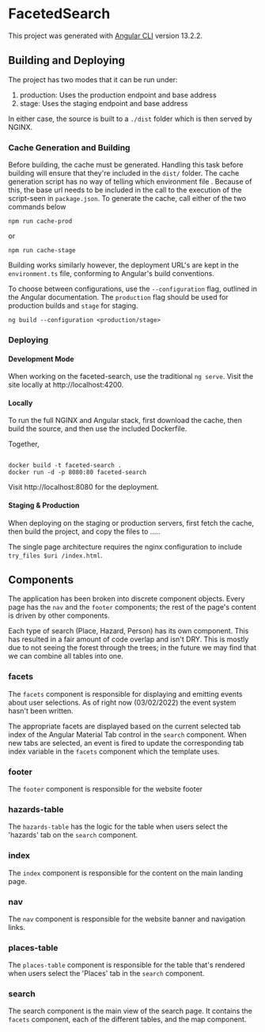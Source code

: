 # FacetedSearch

This project was generated with [Angular CLI](https://github.com/angular/angular-cli) version 13.2.2.

## Building and Deploying

The project has two modes that it can be run under:
1. production: Uses the production endpoint and base address
2. stage: Uses the staging endpoint and base address

In either case, the source is built to a `./dist` folder which is then served by NGINX.

### Cache Generation and Building

Before building, the cache must be generated. Handling this task before building will ensure that they're included in the `dist/` folder. The cache generation script has no way of telling which environment file . Because of this, the base url needs to be included in the call to the execution of the script-seen in `package.json`. To generate the cache, call either of the two commands below

`npm run cache-prod`

or

`npm run cache-stage`

Building works similarly however, the deployment URL's are kept in the `environment.ts` file, conforming to Angular's build conventions.

To choose between configurations, use the `--configuration` flag, outlined in the Angular documentation. The `production` flag should be used for production builds and `stage` for staging.

`ng build --configuration <production/stage>`

### Deploying

#### Development Mode
When working on the faceted-search, use the traditional `ng serve`. Visit the site locally at http://localhost:4200.

#### Locally
To run the full NGINX and Angular stack, first download the cache, then build the source, and then use the included Dockerfile.

Together,

```

docker build -t faceted-search .
docker run -d -p 8080:80 faceted-search
```

Visit http://localhost:8080 for the deployment.



#### Staging & Production
When deploying on the staging or production servers, first fetch the cache, then build the project, and copy the files to .....

The single page architecture requires the nginx configuration to include `try_files $uri /index.html`. 

## Components
The application has been broken into discrete component objects. Every page has the `nav` and the `footer` components; the rest of the page's content is driven by other components.

Each type of search (Place, Hazard, Person) has its own component. This has resulted in a fair amount of code overlap and isn't DRY. This is mostly due to not seeing the forest through the trees; in the future we may find that we can combine all tables into one.

### facets
The `facets` component is responsible for displaying and emitting events about user selections. As of right now (03/02/2022) the event system hasn't been written.

The appropriate facets are displayed based on the current selected tab index of the Angular Material Tab control in the `search` component. When new tabs are selected, an event is fired to update the corresponding tab index variable in the `facets` component which the template uses.

### footer
The `footer` component is responsible for the website footer

### hazards-table
The `hazards-table` has the logic for the table when users select the 'hazards' tab on the `search` component.

### index
The `index` component is responsible for the content on the main landing page.

### nav
The `nav` component is responsible for the website banner and navigation links.

### places-table
The `places-table` component is responsible for the table that's rendered when users select the 'Places' tab in the `search` component.

### search
The search component is the main view of the search page. It contains the `facets` component, each of the different tables, and the map component.
